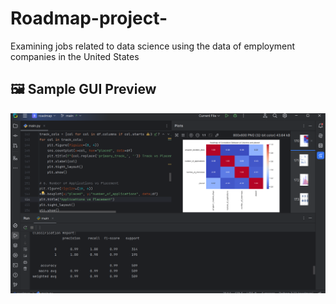 # Roadmap-project-
Examining jobs related to data science using the data of employment companies  in the United States
## 🖼 Sample GUI Preview

![Sample GUI](sample.png)
